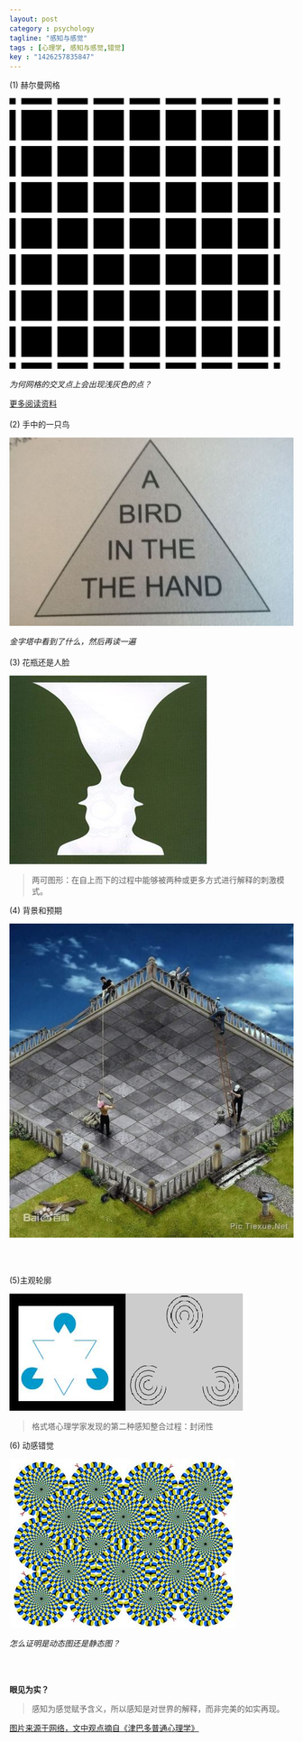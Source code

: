 ```yaml
---
layout: post
category : psychology
tagline: "感知与感觉"
tags : [心理学, 感知与感觉,错觉]
key : "1426257835847"
---
```


(1) 赫尔曼网格

![](/images/psychology/illusion/hermannGrid.gif)

    
*为何网格的交叉点上会出现浅灰色的点？*

<!-- more -->

[更多阅读资料](http://www.michaelbach.de/ot/lum_herGrid/index.html# "赫尔曼网格")
<br />
<br />
(2) 手中的一只鸟

![](/images/psychology/illusion/abirdimg.jpg)

*金字塔中看到了什么，然后再读一遍*
<br />
<br />
(3) 花瓶还是人脸

![](/images/psychology/illusion/huaping.jpg)

> 两可图形：在自上而下的过程中能够被两种或更多方式进行解释的刺激模式。


(4) 背景和预期

![](/images/psychology/illusion/guanchazhe.jpg)

<br />
<br />

(5)主观轮廓

![](/images/psychology/illusion/sanjiaoxing.jpg)

>格式塔心理学家发现的第二种感知整合过程：封闭性


(6) 动感错觉

![](/images/psychology/illusion/dongjue.jpg)

*怎么证明是动态图还是静态图？*

<br />
<br />

**眼见为实？**

>感知为感觉赋予含义，所以感知是对世界的解释，而非完美的如实再现。

[图片来源于网络，文中观点摘自《津巴多普通心理学》](#)
